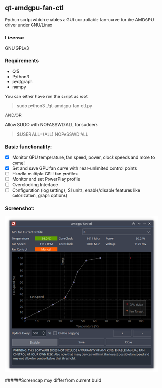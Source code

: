 ## qt-amdgpu-fan-ctl
Python script which enables a GUI controllable fan-curve for the AMDGPU driver under GNU/Linux

### License
GNU GPLv3

### Requirements
- Qt5
- Python3
- pyqtgraph
- numpy

You can either have run the script as root
> sudo python3 ./qt-amdgpu-fan-ctl.py

AND/OR

Allow SUDO with NOPASSWD:ALL for sudoers
> $USER ALL=(ALL) NOPASSWD:ALL

### Basic functionality:
- [x] Monitor GPU temperature, fan speed, power, clock speeds and more to come!
- [x] Set and save GPU fan curve with near-unlimited control points
- [ ] Handle multiple GPU fan profiles
- [ ] Monitor and set PowerPlay profile
- [ ] Overclocking Interface
- [ ] Configuration (log settings, SI units, enable/disable features like colorization, graph options)

### Screenshot:
![Image showing GUI with gpu fan curve plot and various controls](media/screenshot.png "Main GUI")

######Screencap may differ from current build
